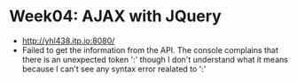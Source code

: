 # Week04: AJAX with JQuery
* http://yhl438.itp.io:8080/
* Failed to get the information from the API. The console complains that there is an unexpected token ':' though I don't understand what it means because I can't see any syntax error realated to ':'
